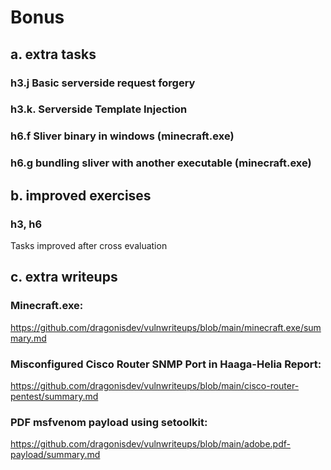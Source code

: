 # Bonus

## a. extra tasks

### h3.j Basic serverside request forgery

### h3.k. Serverside Template Injection

### h6.f Sliver binary in windows (minecraft.exe)

### h6.g bundling sliver with another executable (minecraft.exe)

## b. improved exercises

### h3, h6

Tasks improved after cross evaluation

## c. extra writeups

### Minecraft.exe:
https://github.com/dragonisdev/vulnwriteups/blob/main/minecraft.exe/summary.md

### Misconfigured Cisco Router SNMP Port in Haaga-Helia Report: 
https://github.com/dragonisdev/vulnwriteups/blob/main/cisco-router-pentest/summary.md

### PDF msfvenom payload using setoolkit: 
https://github.com/dragonisdev/vulnwriteups/blob/main/adobe.pdf-payload/summary.md
